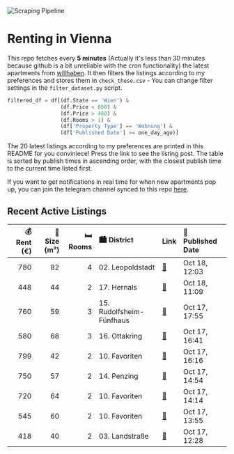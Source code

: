 ![Scraping Pipeline](https://github.com/AthomsG/renting-in-vienna/actions/workflows/run_pipeline.yml/badge.svg)


# Renting in Vienna

This repo fetches every **5 minutes** (Actually it's less than 30 minutes because github is a bit unreliable with the cron functionality) the latest apartments from [willhaben](https://www.willhaben.at/).
It then filters the listings according to my preferences and stores them in `check_these.csv` - You can change filter settings in the `filter_dataset.py` script.

```python
filtered_df = df[(df.State == 'Wien') & 
                 (df.Price < 800) &
                 (df.Price > 400) &
                 (df.Rooms > 1) &
                 (df['Property Type'] == 'Wohnung') &
                 (df['Published Date'] >= one_day_ago)]
```

The 20 latest listings according to my preferences are printed in this README for you conviniece! Press the link to see the listing post.
The table is sorted by publish times in ascending order, with the closest publish time to the current time listed first.

If you want to get notifications in real time for when new apartments pop up, you can join the telegram channel synced to this repo [here](https://t.me/+1HPAYOf5BSsyNTlk).

## Recent Active Listings

|   💰 Rent (€) |   📏 Size (m²) |   🛏️ Rooms | 🏙️ District              | Link                                                                                                                                                                                                                                                           | 📅 Published Date   |
|-------------:|--------------:|-----------:|:-------------------------|:---------------------------------------------------------------------------------------------------------------------------------------------------------------------------------------------------------------------------------------------------------------|:-------------------|
|          780 |            82 |          4 | 02. Leopoldstadt         | [🔗](https://www.willhaben.at/iad/immobilien/d/mietwohnungen/wien/wien-1020-leopoldstadt/gemeinde-wohnung-direkt-vergabe-1446389510/)                                                                                                                           | Oct 18, 12:03      |
|          448 |            44 |          2 | 17. Hernals              | [🔗](https://www.willhaben.at/iad/immobilien/d/mietwohnungen/wien/wien-1170-hernals/2-zimmer-gemeindewohnung-im-17.-bezirk-1556825825/)                                                                                                                         | Oct 18, 11:09      |
|          760 |            59 |          3 | 15. Rudolfsheim-Fünfhaus | [🔗](https://www.willhaben.at/iad/immobilien/d/mietwohnungen/wien/wien-1150-rudolfsheim-f%C3%BCnfhaus/provisionsfrei-f%C3%BCr-den-mieter%21-huglgasse-n%C3%A4chst-u3-altbaumiete-59m%C2%B2-komplettk%C3%BCche-wg-eignung%21-studenten-bevorzugt%21-2142217077/) | Oct 17, 17:55      |
|          580 |            68 |          3 | 16. Ottakring            | [🔗](https://www.willhaben.at/iad/immobilien/d/mietwohnungen/wien/wien-1160-ottakring/gemeinde-wohnung-.-vormerkschein-bis-ende-2024-780354406/)                                                                                                                | Oct 17, 16:41      |
|          799 |            42 |          2 | 10. Favoriten            | [🔗](https://www.willhaben.at/iad/immobilien/d/mietwohnungen/wien/wien-1100-favoriten/n%C3%A4he-waldm%C3%BCllerpark-%7C-helle-2-zimmer-wohnung---ideal-f%C3%BCr-singles%21-2061238125/)                                                                         | Oct 17, 16:16      |
|          750 |            57 |          2 | 14. Penzing              | [🔗](https://www.willhaben.at/iad/immobilien/d/mietwohnungen/wien/wien-1140-penzing/anfrage-gestoppt---nachmieter-gesucht--1140-wien--sch%C3%B6ne-2-zimmer-wohnung-in-top-lage--unbefristet-2084334689/)                                                        | Oct 17, 14:54      |
|          720 |            64 |          2 | 10. Favoriten            | [🔗](https://www.willhaben.at/iad/immobilien/d/mietwohnungen/wien/wien-1100-favoriten/helle-2-zi.--altbauwohnung-1360892750/)                                                                                                                                   | Oct 17, 14:14      |
|          545 |            60 |          2 | 10. Favoriten            | [🔗](https://www.willhaben.at/iad/immobilien/d/mietwohnungen/wien/wien-1100-favoriten/ruhige-2-zimmerwohnung-2047071001/)                                                                                                                                       | Oct 17, 13:55      |
|          418 |            40 |          2 | 03. Landstraße           | [🔗](https://www.willhaben.at/iad/immobilien/d/mietwohnungen/wien/wien-1030-landstra%C3%9Fe/im-moment-nehmen-wir-keine-neuen-anfragen-mehr-an-1484942177/)                                                                                                      | Oct 17, 12:28      |
